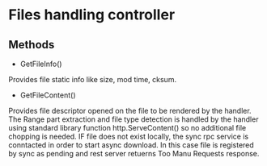 # Files handling controller

## Methods

- GetFileInfo()

Provides file static info like size, mod time, cksum.

- GetFileContent()

Provides file descriptor opened on the file to be rendered by the handler.
The Range part extraction and file type detection is handled by the handler
using standard library function http.ServeContent() so no additional
file chopping is needed. IF file does not exist locally, the sync rpc service
is conntacted in order to start async download. In this case file is
registered by sync as pending and rest server retuerns Too Manu Requests
response.